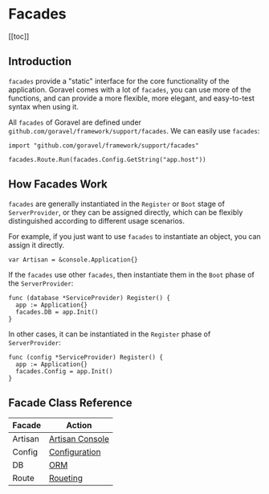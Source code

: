 # Facades

[[toc]]

## Introduction

`facades` provide a "static" interface for the core functionality of the application. Goravel comes with a lot of `facades`, you can use more of the functions, and can provide a more flexible, more elegant, and easy-to-test syntax when using it.

All `facades` of Goravel are defined under `github.com/goravel/framework/support/facades`. We can easily use `facades`:

```
import "github.com/goravel/framework/support/facades"

facades.Route.Run(facades.Config.GetString("app.host"))
```

## How Facades Work

`facades` are generally instantiated in the `Register` or `Boot` stage of `ServerProvider`, or they can be assigned directly, which can be flexibly distinguished according to different usage scenarios.

For example, if you just want to use `facades` to instantiate an object, you can assign it directly.

```
var Artisan = &console.Application{}
```

If the `facades` use other `facades`, then instantiate them in the `Boot` phase of the `ServerProvider`:

```
func (database *ServiceProvider) Register() {
  app := Application{}
  facades.DB = app.Init()
}
```

In other cases, it can be instantiated in the `Register` phase of `ServerProvider`:

```
func (config *ServiceProvider) Register() {
  app := Application{}
  facades.Config = app.Init()
}
```

## Facade Class Reference

| Facade  | Action                                                  |
| ------- | ------------------------------------------------------- |
| Artisan | [Artisan Console](../digging-deeper/artisan-console.md) |
| Config  | [Configuration](../getting-started/configuration.md)    |
| DB      | [ORM](../ORM/getting-started.md)                        |
| Route   | [Roueting](../the-basics/routing.md)                    |
